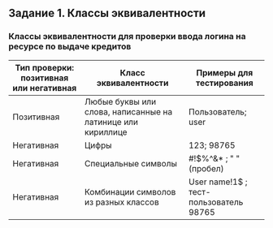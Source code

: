 ## Задание 1. Классы эквивалентности

### Классы эквивалентности для проверки ввода логина на ресурсе по выдаче кредитов

| __Тип проверки: позитивная или негативная__ | __Класс эквивалентности__  | __Примеры для тестирования__ | 
|---------------------------------------------|----------------------------|------------------------------|
| Позитивная | Любые буквы или слова, написанные на латинице или кириллице |  Пользователь; user |
| Негативная | Цифры | 123; 98765  | 
| Негативная | Специальные символы |  #!$%^&* ; " " (пробел) |
| Негативная |   Комбинации символов из разных классов | User name!1$ ; тест-пользователь 98765 | 